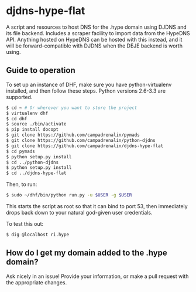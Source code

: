 djdns-hype-flat
===============

A script and resources to host DNS for the .hype domain using DJDNS and its
file backend. Includes a scraper facility to import data from the HypeDNS API.
Anything hosted on HypeDNS can be hosted with this instead, and it will be
forward-compatible with DJDNS when the DEJE backend is worth using.

## Guide to operation

To set up an instance of DHF, make sure you have python-virtualenv installed,
and then follow these steps. Python versions 2.6-3.3 are supported.

```bash
$ cd ~ # Or wherever you want to store the project
$ virtualenv dhf
$ cd dhf
$ source ./bin/activate
$ pip install docopt
$ git clone https://github.com/campadrenalin/pymads
$ git clone https://github.com/campadrenalin/python-djdns
$ git clone https://github.com/campadrenalin/djdns-hype-flat
$ cd pymads
$ python setup.py install
$ cd ../python-djdns
$ python setup.py install
$ cd ../djdns-hype-flat
```

Then, to run:
```bash
$ sudo ~/dhf/bin/python run.py -u $USER -g $USER
```

This starts the script as root so that it can bind to port 53, then immediately
drops back down to your natural god-given user credentials.

To test this out:

```bash
$ dig @localhost ri.hype
```

## How do I get my domain added to the .hype domain?

Ask nicely in an issue! Provide your information, or make a pull request with
the appropriate changes.
